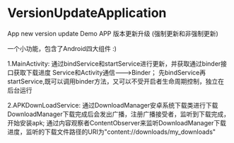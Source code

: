 # VersionUpdateApplication
App new version update Demo 
APP 版本更新升级 (强制更新和非强制更新)

一个小功能，包含了Android四大组件 :)

1.MainActivity:  通过bindService和startService进行更新，并获取通过binder接口获取下载进度
  Service和Activity通信--->Binder；
  先bindService再startService,既可以调用binder方法，又可以不受开启者生命周期控制，独立在后台运行

2.APKDownLoadService: 通过DownloadManager安卓系统下载类进行下载
  DownloadManager下载完成后会发出广播，注册广播接受者，监听到下载完成，开始安装apk;
  通过内容观察者ContentObserver来监听DownloadManager下载进度，监听的下载文件路径的URI为"content://downloads/my_downloads"
